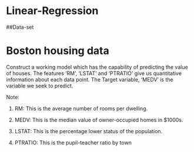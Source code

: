# Linear-Regression

##Data-set
# **Boston housing data**
Construct a working model which has the capability of predicting the value of houses. The features ‘RM’, ‘LSTAT’ and ‘PTRATIO’ give us quantitative information about each data point. The Target variable, ‘MEDV’ is the variable we seek to predict.

Note:
1) RM: This is the average number of rooms per dwelling.

2) MEDV: This is the median value of owner-occupied homes in $1000s.

3) LSTAT: This is the percentage lower status of the population.

4) PTRATIO: This is the pupil-teacher ratio by town
